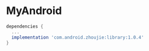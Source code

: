 # MyAndroid

```groovy
dependencies {
  ...
  implementation 'com.android.zhoujie:library:1.0.4'
}
```
